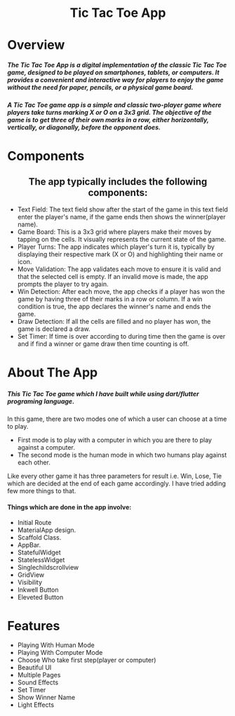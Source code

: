 <h1 align="center">Tic Tac Toe App</h1>
 <h1>Overview</h1>
 <h5>The Tic Tac Toe App is a digital implementation of the classic Tic Tac Toe game, designed to be played on smartphones, tablets, or computers. It provides a convenient and interactive way for players to enjoy the game without the need for paper, pencils, or a physical game board.</h5>
 <h5>A Tic Tac Toe game app is a simple and classic two-player game where players take turns marking X or O on a 3x3 grid. The objective of the game is to get three of their own marks in a row, either horizontally, vertically, or diagonally, before the opponent does.
</h5>
<h1>Components</h1>
<h2 align="center">The app typically includes the following components:</h2>
<ul>
 <li>Text Field: The text field show after the start of the game in this text field enter the player's name, if the game ends then shows the winner(player name). </li>
 <li>Game Board: This is a 3x3 grid where players make their moves by tapping on the cells. It visually represents the current state of the game.</li>
 <li>Player Turns: The app indicates which player's turn it is, typically by displaying their respective mark (X or O) and highlighting their name or icon.</li>
 <li>Move Validation: The app validates each move to ensure it is valid and that the selected cell is empty. If an invalid move is made, the app prompts the player to try again.</li>
 <li> Win Detection: After each move, the app checks if a player has won the game by having three of their marks in a row or column. If a win condition is true, the app declares the winner's name and ends the game.</li>
 <li>Draw Detection: If all the cells are filled and no player has won, the game is declared a draw.</li>
 <li>Set Timer: If time is over according to during time then the game is over and if find a winner or game draw then time counting is off.</li>
</ul>
<h1>About The App</h1>
<h5>
 <h5>This  Tic Tac Toe game which I have built while using dart/flutter programing language.</h5>
 In this game, there are two modes one of which a user can choose at a time to play.
 <ul>
  <li>First mode is to play with a computer in which you are there to play against a computer.</li>
  <li>The second mode is the human mode in which two humans play against each other.</li>
 </ul>
Like every other game it has three parameters for result i.e. Win, Lose, Tie which are decided at the end of each game accordingly. 
I have tried adding few more things to that.
<h4>Things which are done in the app involve:</h4>
 <ul>
   <li>Initial Route</li>
  <li>MaterialApp design.</li>
  <li>Scaffold Class.</li>
  <li>AppBar.</li>
  <li>StatefulWidget </li>
  <li>StatelessWidget</li>
  <li>Singlechildscrollview</li>
  <li>GridView</li>
  <li>Visibility</li>
  <li>Inkwell Button</li>
  <li>Eleveted Button</li>
 
 </ul>
</h5>
<h1>Features</h1>
<ul>
  <li>Playing With Human Mode</li>
 <li>Playing With Computer Mode</li>
 <li>Choose Who take first step(player or computer)</li>
 <li>Beautiful UI</li>
 <li>Multiple Pages</li>
<li>Sound Effects</li>
 <li>Set Timer</li>
 <li>Show Winner Name</li>
 <li>Light Effects</li>
</ul>

